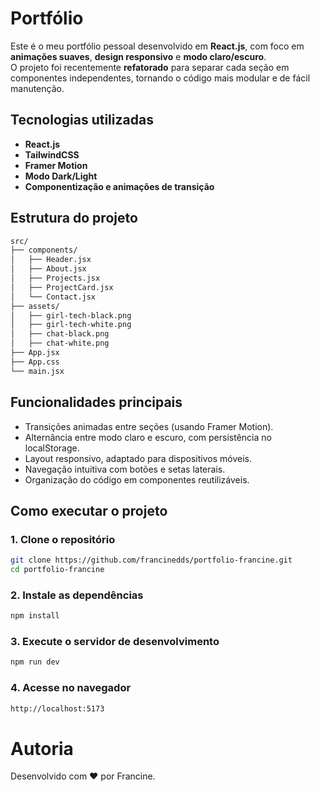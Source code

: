 # Portfólio 

Este é o meu portfólio pessoal desenvolvido em **React.js**, com foco em **animações suaves**, **design responsivo** e **modo claro/escuro**.  
O projeto foi recentemente **refatorado** para separar cada seção em componentes independentes, tornando o código mais modular e de fácil manutenção.

## Tecnologias utilizadas

- **React.js**
- **TailwindCSS**
- **Framer Motion**
- **Modo Dark/Light**
- **Componentização e animações de transição**

## Estrutura do projeto

```bash
src/
├── components/
│   ├── Header.jsx
│   ├── About.jsx
│   ├── Projects.jsx
│   ├── ProjectCard.jsx
│   └── Contact.jsx
├── assets/
│   ├── girl-tech-black.png
│   ├── girl-tech-white.png
│   ├── chat-black.png
│   ├── chat-white.png
├── App.jsx
├── App.css
└── main.jsx
```

## Funcionalidades principais

- Transições animadas entre seções (usando Framer Motion).
- Alternância entre modo claro e escuro, com persistência no localStorage.
- Layout responsivo, adaptado para dispositivos móveis.
- Navegação intuitiva com botões e setas laterais.
- Organização do código em componentes reutilizáveis.

## Como executar o projeto

### 1. Clone o repositório

```bash
git clone https://github.com/francinedds/portfolio-francine.git
cd portfolio-francine
```

### 2. Instale as dependências

```bash
npm install
```

### 3. Execute o servidor de desenvolvimento

```bash
npm run dev
```

### 4. Acesse no navegador

```bash
http://localhost:5173
```
# Autoria
Desenvolvido com ❤️ por Francine.